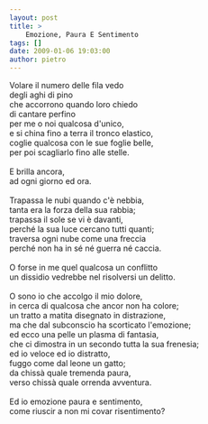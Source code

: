 ```yaml
---
layout: post
title: >
    Emozione, Paura E Sentimento
tags: []
date: 2009-01-06 19:03:00
author: pietro
---
```

Volare il numero delle fila vedo<br/>degli aghi di pino<br/>che accorrono quando loro chiedo<br/>di cantare perfino<br/>per me o noi qualcosa d'unico,<br/>e si china fino a terra il tronco elastico,<br/>coglie qualcosa con le sue foglie belle,<br/>per poi scagliarlo fino alle stelle.<br/><br/>E brilla ancora,<br/>ad ogni giorno ed ora.<br/><br/>Trapassa le nubi quando c'è nebbia,<br/>tanta era la forza della sua rabbia;<br/>trapassa il sole se vi è davanti,<br/>perché la sua luce cercano tutti quanti;<br/>traversa ogni nube come una freccia<br/>perché non ha in sé né guerra né caccia.<br/><br/>O forse in me quel qualcosa un conflitto<br/>un dissidio vedrebbe nel risolversi un delitto.<br/><br/>O sono io che accolgo il mio dolore,<br/>in cerca di qualcosa che ancor non ha colore;<br/>un tratto a matita disegnato in distrazione,<br/>ma che dal subconscio ha scorticato l'emozione;<br/>ed ecco una pelle un plasma di fantasia,<br/>che ci dimostra in un secondo tutta la sua frenesia;<br/>ed io veloce ed io distratto,<br/>fuggo come dal leone un gatto;<br/>da chissà quale tremenda paura,<br/>verso chissà quale orrenda avventura.<br/><br/>Ed io emozione paura e sentimento,<br/>come riuscir a non mi covar risentimento?

